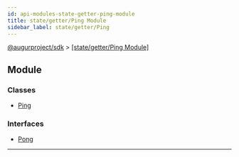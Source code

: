 ```yaml
---
id: api-modules-state-getter-ping-module
title: state/getter/Ping Module
sidebar_label: state/getter/Ping
---
```


[@augurproject/sdk](api-readme.md) > [[state/getter/Ping Module]](api-modules-state-getter-ping-module.md)

## Module

### Classes

* [Ping](api-classes-state-getter-ping-ping.md)

### Interfaces

* [Pong](api-interfaces-state-getter-ping-pong.md)

---

